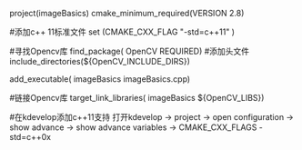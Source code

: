 project(imageBasics)
cmake_minimum_required(VERSION 2.8)

#添加c++ 11标准文件
set (CMAKE_CXX_FLAG "-std=c++11" )



#寻找Opencv库
find_package( OpenCV REQUIRED)
#添加头文件
include_directories(${OpenCV_INCLUDE_DIRS})

add_executable( imageBasics imageBasics.cpp)

#链接Opencv库
target_link_libraries( imageBasics ${OpenCV_LIBS})

#在kdevelop添加c++11支持
打开kdevelop -> project -> open configuration -> show advance -> show advance variables -> CMAKE_CXX_FLAGS -std=c++0x
